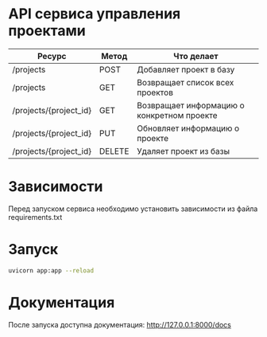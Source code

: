 # API сервиса управления проектами


| Ресурс                     | Метод  | Что делает                                          |
|----------------------------|--------|-----------------------------------------------------|
| /projects                  | POST   | Добавляет проект в базу                             |
| /projects                  | GET    | Возвращает список всех проектов                     |
| /projects/{project_id}     | GET    | Возвращает информацию о конкретном проекте          |
| /projects/{project_id}     | PUT    | Обновляет информацию о проекте                      |
| /projects/{project_id}     | DELETE | Удаляет проект из базы                              |


# Зависимости

Перед запуском сервиса необходимо установить зависимости из файла requirements.txt

# Запуск

```bash
uvicorn app:app --reload
```

# Документация

После запуска доступна документация: http://127.0.0.1:8000/docs